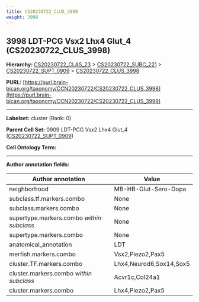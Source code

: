 ```yaml
---
title: CS20230722_CLUS_3998
weight: 3998
---
```

## 3998 LDT-PCG Vsx2 Lhx4 Glut_4 (CS20230722_CLUS_3998)
<b>Hierarchy: </b>
[CS20230722_CLAS_23](../CS20230722_CLAS_23) >
[CS20230722_SUBC_221](../CS20230722_SUBC_221) >
[CS20230722_SUPT_0909](../CS20230722_SUPT_0909) >
[CS20230722_CLUS_3998](../CS20230722_CLUS_3998)

**PURL:** [https://purl.brain-bican.org/taxonomy/CCN20230722/CS20230722_CLUS_3998](https://purl.brain-bican.org/taxonomy/CCN20230722/CS20230722_CLUS_3998)

---


**Labelset:** cluster (Rank: 0)

**Parent Cell Set:** 0909 LDT-PCG Vsx2 Lhx4 Glut_4 ([CS20230722_SUPT_0909](../CS20230722_SUPT_0909))



**Cell Ontology Term:** 

[MARKER GENES.]: #


---

[TRANSFERRED ANNOTATIONS.]: #


[AUTHOR ANNOTATION FIELDS.]: #


**Author annotation fields:**

| Author annotation | Value |
|-------------------|-------|
|neighborhood|MB-HB-Glut-Sero-Dopa|
|subclass.tf.markers.combo|None|
|subclass.markers.combo|None|
|supertype.markers.combo _within subclass_|None|
|supertype.markers.combo|None|
|anatomical_annotation|LDT|
|merfish.markers.combo|Vsx2,Piezo2,Pax5|
|cluster.TF.markers.combo|Lhx4,Neurod6,Sox14,Sox5|
|cluster.markers.combo _within subclass_|Acvr1c,Col24a1|
|cluster.markers.combo|Lhx4,Piezo2,Pax5|
